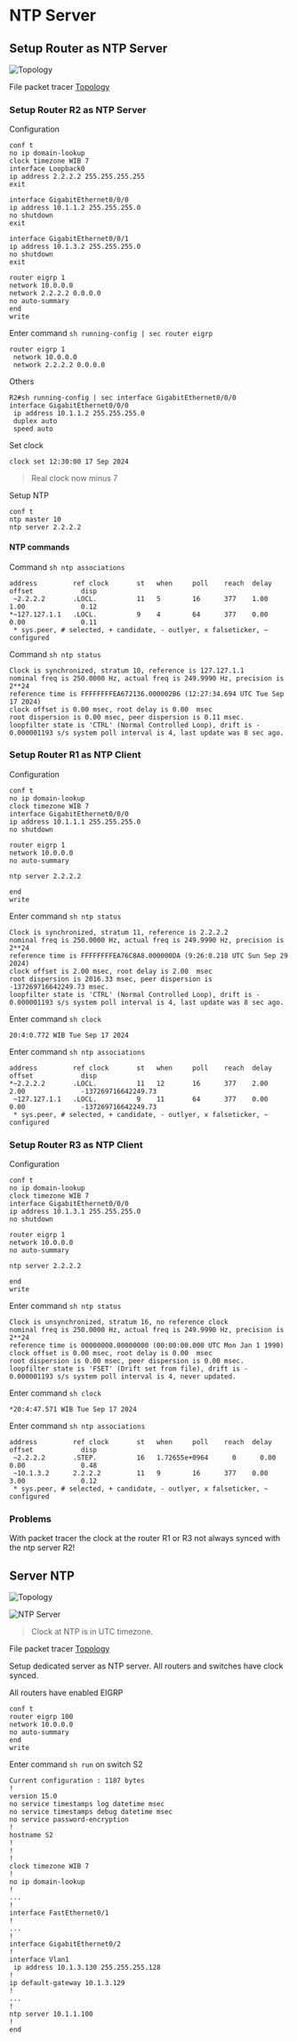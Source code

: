 # NTP Server

## Setup Router as NTP Server

![Topology](00.png)

File packet tracer [Topology](topology.pkt)

### Setup Router R2 as NTP Server

Configuration

    conf t
    no ip domain-lookup
    clock timezone WIB 7
    interface Loopback0
    ip address 2.2.2.2 255.255.255.255
    exit

    interface GigabitEthernet0/0/0
    ip address 10.1.1.2 255.255.255.0
    no shutdown
    exit

    interface GigabitEthernet0/0/1
    ip address 10.1.3.2 255.255.255.0
    no shutdown
    exit

    router eigrp 1
    network 10.0.0.0
    network 2.2.2.2 0.0.0.0
    no auto-summary
    end
    write

Enter command `sh running-config | sec router eigrp`

    router eigrp 1
     network 10.0.0.0
     network 2.2.2.2 0.0.0.0

Others

    R2#sh running-config | sec interface GigabitEthernet0/0/0
    interface GigabitEthernet0/0/0
     ip address 10.1.1.2 255.255.255.0
     duplex auto
     speed auto

Set clock

    clock set 12:30:00 17 Sep 2024

>Real clock now minus 7

Setup NTP

    conf t
    ntp master 10
    ntp server 2.2.2.2
    
#### NTP commands

Command `sh ntp associations`

    address         ref clock       st   when     poll    reach  delay          offset            disp
     ~2.2.2.2       .LOCL.          11   5        16      377    1.00           1.00              0.12
    *~127.127.1.1   .LOCL.          9    4        64      377    0.00           0.00              0.11
     * sys.peer, # selected, + candidate, - outlyer, x falseticker, ~ configured

Command `sh ntp status`

    Clock is synchronized, stratum 10, reference is 127.127.1.1
    nominal freq is 250.0000 Hz, actual freq is 249.9990 Hz, precision is 2**24
    reference time is FFFFFFFFEA672136.000002B6 (12:27:34.694 UTC Tue Sep 17 2024)
    clock offset is 0.00 msec, root delay is 0.00  msec
    root dispersion is 0.00 msec, peer dispersion is 0.11 msec.
    loopfilter state is 'CTRL' (Normal Controlled Loop), drift is - 0.000001193 s/s system poll interval is 4, last update was 8 sec ago.

### Setup Router R1 as NTP Client

Configuration

    conf t
    no ip domain-lookup
    clock timezone WIB 7
    interface GigabitEthernet0/0/0
    ip address 10.1.1.1 255.255.255.0
    no shutdown
    
    router eigrp 1
    network 10.0.0.0
    no auto-summary

    ntp server 2.2.2.2

    end
    write

Enter command `sh ntp status`

    Clock is synchronized, stratum 11, reference is 2.2.2.2
    nominal freq is 250.0000 Hz, actual freq is 249.9990 Hz, precision is 2**24
    reference time is FFFFFFFFEA76C8A8.000000DA (9:26:0.218 UTC Sun Sep 29 2024)
    clock offset is 2.00 msec, root delay is 2.00  msec
    root dispersion is 2016.33 msec, peer dispersion is -137269716642249.73 msec.
    loopfilter state is 'CTRL' (Normal Controlled Loop), drift is - 0.000001193 s/s system poll interval is 4, last update was 8 sec ago.

Enter command `sh clock`

    20:4:0.772 WIB Tue Sep 17 2024

Enter command `sh ntp associations`

    address         ref clock       st   when     poll    reach  delay          offset            disp
    *~2.2.2.2       .LOCL.          11   12       16      377    2.00           2.00              -137269716642249.73
     ~127.127.1.1   .LOCL.          9    11       64      377    0.00           0.00              -137269716642249.73
     * sys.peer, # selected, + candidate, - outlyer, x falseticker, ~ configured

### Setup Router R3 as NTP Client

Configuration

    conf t
    no ip domain-lookup
    clock timezone WIB 7
    interface GigabitEthernet0/0/0
    ip address 10.1.3.1 255.255.255.0
    no shutdown
    
    router eigrp 1
    network 10.0.0.0
    no auto-summary

    ntp server 2.2.2.2

    end
    write

Enter command `sh ntp status`

    Clock is unsynchronized, stratum 16, no reference clock
    nominal freq is 250.0000 Hz, actual freq is 249.9990 Hz, precision is 2**24
    reference time is 00000000.00000000 (00:00:00.000 UTC Mon Jan 1 1990)
    clock offset is 0.00 msec, root delay is 0.00  msec
    root dispersion is 0.00 msec, peer dispersion is 0.00 msec.
    loopfilter state is 'FSET' (Drift set from file), drift is - 0.000001193 s/s system poll interval is 4, never updated.

Enter command `sh clock`

    *20:4:47.571 WIB Tue Sep 17 2024

Enter command `sh ntp associations`

    address         ref clock       st   when     poll    reach  delay          offset            disp
     ~2.2.2.2       .STEP.          16   1.72655e+0964      0      0.00           0.00              0.48
     ~10.1.3.2      2.2.2.2         11   9        16      377    0.00           3.00              0.12
     * sys.peer, # selected, + candidate, - outlyer, x falseticker, ~ configured

### Problems

With packet tracer the clock at the router R1 or R3 not always synced with the ntp server R2!
    
## Server NTP

![Topology](01.png)

![NTP Server](02.png)

>Clock at NTP is in UTC timezone.

File packet tracer [Topology](topology_ntp_server.pkt)

Setup dedicated server as NTP server. All routers and switches have clock synced.

All routers have enabled EIGRP

    conf t
    router eigrp 100
    network 10.0.0.0
    no auto-summary
    end
    write

Enter command `sh run` on switch S2

```
Current configuration : 1187 bytes
!
version 15.0
no service timestamps log datetime msec
no service timestamps debug datetime msec
no service password-encryption
!
hostname S2
!
!
!
clock timezone WIB 7
!
no ip domain-lookup
!
...
!
interface FastEthernet0/1
!
...
!
interface GigabitEthernet0/2
!
interface Vlan1
 ip address 10.1.3.130 255.255.255.128
!
ip default-gateway 10.1.3.129
!
...
!
ntp server 10.1.1.100
!
end
```


